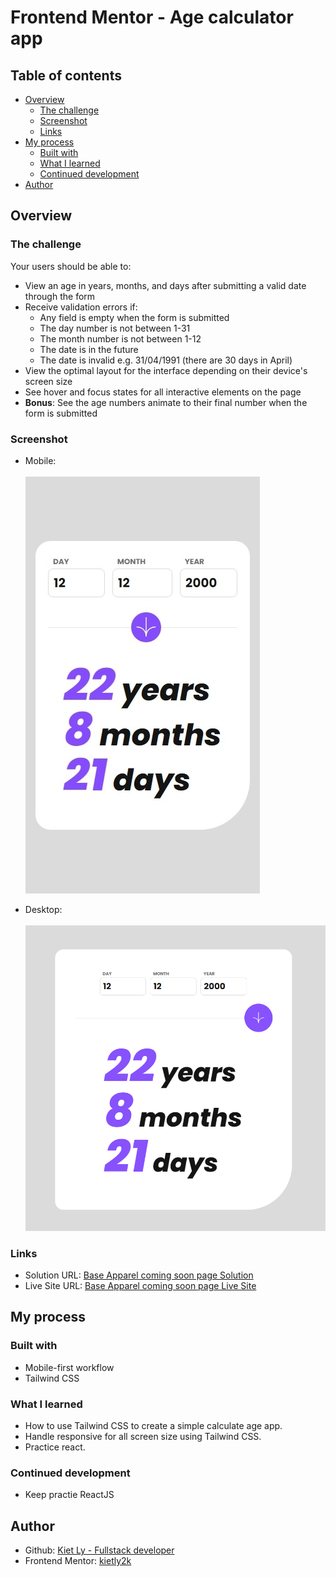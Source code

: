 # Frontend Mentor - Age calculator app

## Table of contents

- [Overview](#overview)
  - [The challenge](#the-challenge)
  - [Screenshot](#screenshot)
  - [Links](#links)
- [My process](#my-process)
  - [Built with](#built-with)
  - [What I learned](#what-i-learned)
  - [Continued development](#continued-development)
- [Author](#author)

## Overview

### The challenge

Your users should be able to:
- View an age in years, months, and days after submitting a valid date through the form
- Receive validation errors if:
  - Any field is empty when the form is submitted
  - The day number is not between 1-31
  - The month number is not between 1-12
  - The date is in the future
  - The date is invalid e.g. 31/04/1991 (there are 30 days in April)
- View the optimal layout for the interface depending on their device's screen size
- See hover and focus states for all interactive elements on the page
- **Bonus**: See the age numbers animate to their final number when the form is submitted

### Screenshot

- Mobile:\
\
![](../../../public/age-calculator/screenshot-mobile.jpeg)

- Desktop:\
\
![](../../../public/age-calculator/screenshot-desktop.png)

### Links

- Solution URL: [Base Apparel coming soon page Solution](https://github.com/kietly2k/practiceprojects/tree/production/coming-soon-page)
- Live Site URL: [Base Apparel coming soon page Live Site](https://kietly2k.github.io/practiceprojects/coming-soon-page/index.html)

## My process

### Built with

- Mobile-first workflow
- Tailwind CSS

### What I learned

- How to use Tailwind CSS to create a simple calculate age app.
- Handle responsive for all screen size using Tailwind CSS.
- Practice react.

### Continued development

- Keep practie ReactJS

## Author

- Github: [Kiet Ly - Fullstack developer](https://github.com/kietly2k)
- Frontend Mentor: [kietly2k](https://www.frontendmentor.io/profile/kietly2k)